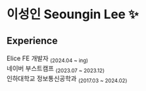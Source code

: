 # 이성인 Seoungin Lee ✨

## Experience
Elice FE 개발자 <sub>(2024.04 ~ ing)</sub>  
네이버 부스트캠프 <sub>(2023.07 ~ 2023.12)</sub>   
인하대학교 정보통신공학과 <sub>(2017.03 ~ 2024.02)</sub>  


